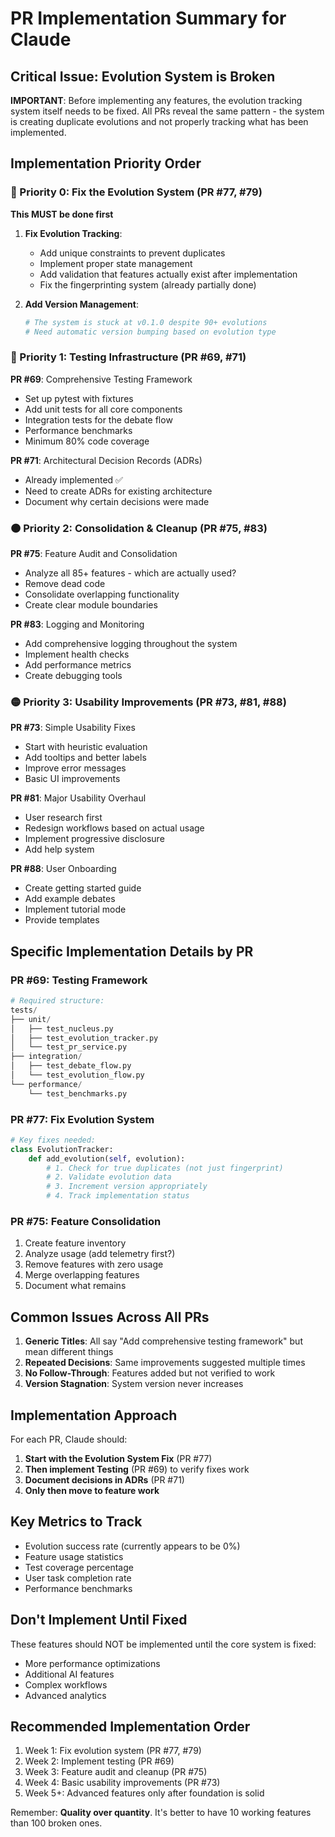 # PR Implementation Summary for Claude

## Critical Issue: Evolution System is Broken

**IMPORTANT**: Before implementing any features, the evolution tracking system itself needs to be fixed. All PRs reveal the same pattern - the system is creating duplicate evolutions and not properly tracking what has been implemented.

## Implementation Priority Order

### 🚨 Priority 0: Fix the Evolution System (PR #77, #79)
**This MUST be done first**

1. **Fix Evolution Tracking**:
   - Add unique constraints to prevent duplicates
   - Implement proper state management
   - Add validation that features actually exist after implementation
   - Fix the fingerprinting system (already partially done)

2. **Add Version Management**:
   ```python
   # The system is stuck at v0.1.0 despite 90+ evolutions
   # Need automatic version bumping based on evolution type
   ```

### 🔴 Priority 1: Testing Infrastructure (PR #69, #71)

**PR #69**: Comprehensive Testing Framework
- Set up pytest with fixtures
- Add unit tests for all core components
- Integration tests for the debate flow
- Performance benchmarks
- Minimum 80% code coverage

**PR #71**: Architectural Decision Records (ADRs)
- Already implemented ✅
- Need to create ADRs for existing architecture
- Document why certain decisions were made

### 🟠 Priority 2: Consolidation & Cleanup (PR #75, #83)

**PR #75**: Feature Audit and Consolidation
- Analyze all 85+ features - which are actually used?
- Remove dead code
- Consolidate overlapping functionality
- Create clear module boundaries

**PR #83**: Logging and Monitoring
- Add comprehensive logging throughout the system
- Implement health checks
- Add performance metrics
- Create debugging tools

### 🟡 Priority 3: Usability Improvements (PR #73, #81, #88)

**PR #73**: Simple Usability Fixes
- Start with heuristic evaluation
- Add tooltips and better labels
- Improve error messages
- Basic UI improvements

**PR #81**: Major Usability Overhaul
- User research first
- Redesign workflows based on actual usage
- Implement progressive disclosure
- Add help system

**PR #88**: User Onboarding
- Create getting started guide
- Add example debates
- Implement tutorial mode
- Provide templates

## Specific Implementation Details by PR

### PR #69: Testing Framework
```python
# Required structure:
tests/
├── unit/
│   ├── test_nucleus.py
│   ├── test_evolution_tracker.py
│   └── test_pr_service.py
├── integration/
│   ├── test_debate_flow.py
│   └── test_evolution_flow.py
└── performance/
    └── test_benchmarks.py
```

### PR #77: Fix Evolution System
```python
# Key fixes needed:
class EvolutionTracker:
    def add_evolution(self, evolution):
        # 1. Check for true duplicates (not just fingerprint)
        # 2. Validate evolution data
        # 3. Increment version appropriately
        # 4. Track implementation status
```

### PR #75: Feature Consolidation
1. Create feature inventory
2. Analyze usage (add telemetry first?)
3. Remove features with zero usage
4. Merge overlapping features
5. Document what remains

## Common Issues Across All PRs

1. **Generic Titles**: All say "Add comprehensive testing framework" but mean different things
2. **Repeated Decisions**: Same improvements suggested multiple times
3. **No Follow-Through**: Features added but not verified to work
4. **Version Stagnation**: System version never increases

## Implementation Approach

For each PR, Claude should:

1. **Start with the Evolution System Fix** (PR #77)
2. **Then implement Testing** (PR #69) to verify fixes work
3. **Document decisions in ADRs** (PR #71)
4. **Only then move to feature work**

## Key Metrics to Track

- Evolution success rate (currently appears to be 0%)
- Feature usage statistics
- Test coverage percentage
- User task completion rate
- Performance benchmarks

## Don't Implement Until Fixed

These features should NOT be implemented until the core system is fixed:
- More performance optimizations
- Additional AI features
- Complex workflows
- Advanced analytics

## Recommended Implementation Order

1. Week 1: Fix evolution system (PR #77, #79)
2. Week 2: Implement testing (PR #69)
3. Week 3: Feature audit and cleanup (PR #75)
4. Week 4: Basic usability improvements (PR #73)
5. Week 5+: Advanced features only after foundation is solid

Remember: **Quality over quantity**. It's better to have 10 working features than 100 broken ones.